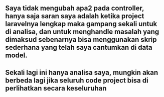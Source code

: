 ## Saya tidak mengubah apa2 pada controller, hanya saja saran saya adalah ketika project laravelnya lengkap maka gampang sekali untuk di analisa, dan untuk menghandle masalah yang dimaksud sebenarnya bisa menggunakan skrip sederhana yang telah saya cantumkan di data model.

## Sekali lagi ini hanya analisa saya, mungkin akan berbeda lagi jika seluruh code project bisa di perlihatkan secara keseluruhan